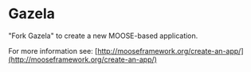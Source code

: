 Gazela
=====

"Fork Gazela" to create a new MOOSE-based application.

For more information see: [http://mooseframework.org/create-an-app/](http://mooseframework.org/create-an-app/)
